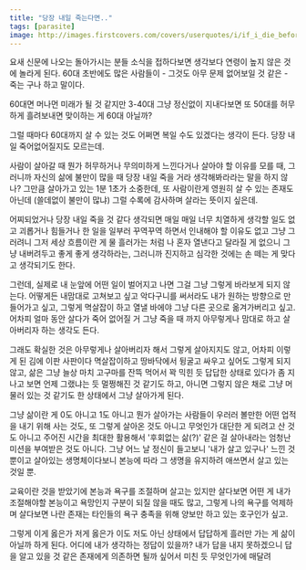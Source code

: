 ```yaml
---
title: "당장 내일 죽는다면.."
tags: [parasite]
image: http://images.firstcovers.com/covers/userquotes/i/if_i_die_before_i-50225.jpg
---
```


요새 신문에 나오는 돌아가시는 분들 소식을 접하다보면 생각보다 연령이 높지 않은 것에 놀라게 된다. 60대 초반에도 많은 사람들이 - 그것도 아무 문제 없어보일 것 같은 - 죽는 구나 하고 말이다. 

60대면 머나먼 미래가 될 것 같지만 3-40대 그냥 정신없이 지내다보면 또 50대를 허무하게 흘려보내면 맞이하는 게 60대 아닐까?

그럴 때마다 60대까지 살 수 있는 것도 어쩌면 복일 수도 있겠다는 생각이 든다. 당장 내일 죽어없어질지도 모르는데.

사람이 살아갈 때 뭔가 허무하거나 무의미하게 느낀다거나 살아야 할 이유를 모를 때, 그러니까 자신의 삶에 불만이 많을 때 당장 내일 죽을 거라 생각해봐라라는 말을 하지 않나? 그만큼 살아가고 있는 1분 1초가 소중한데, 또 사람이란게 영원히 살 수 있는 존재도 아닌데 (쓸데없이 불만이 많냐) 그럴 수록에 감사하며 살라는 뜻이지 싶은데.

어찌되었거나 당장 내일 죽을 것 같다 생각되면 매일 매일 너무 치열하게 생각할 일도 없고 괴롭거나 힘들거나 한 일을 일부러 꾸역꾸역 하면서 인내해야 할 이유도 없고 그냥 그러려니 그저 세상 흐름이란 게 물 흘러가는 처럼 나 혼자 열낸다고 달라질 게 없으니 그냥 내버려두고 좋게 좋게 생각하라는, 그러니까 진지하고 심각한 것에는 손 떼는 게 맞다고 생각되기도 한다.

그런데, 실제로 내 눈앞에 어떤 일이 벌어지고 나면 그걸 그냥 그렇게 바라보게 되지 않는다. 어떻게든 내맘대로 고쳐보고 싶고 악다구니를 써서라도 내가 원하는 방향으로 만들어가고 싶고, 그렇게 멱살잡이 하고 열낼 바에야 그냥 다른 곳으로 옮겨가버리고 싶고. 어차피 얼마 동안 살다가 죽어 없어질 거 그냥 죽을 때 까지 아무렇게나 맘대로 하고 살아버리자 하는 생각도 든다.

그래도 확실한 것은 아무렇게나 살아버리자 해서 그렇게 살아지지도 않고, 어차피 이렇게 된 김에 이판 사판이다 멱살잡이하고 땅바닥에서 뒹굴고 싸우고 싶어도 그렇게 되지 않고, 삶은 그냥 늘상 마치 고구마를 잔뜩 먹어서 꽉 믹힌 듯 답답한 상태로 있다가 좀 지나고 보면 언제 그랬냐는 듯 멀쩡해진 것 같기도 하고, 아니면 그렇지 않은 채로 그냥 머물러 있는 것 같기도 한 상태에서 그냥 살아가게 된다. 

그냥 삶이란 게 0도 아니고 1도 아니고 뭔가 살아가는 사람들이 우러러 볼만한 어떤 업적을 내기 위해 사는 것도, 또 그렇게 살아온 것도 아니고 무엇인가 대단한 게 되려고 산 것도 아니고 주어진 시간을 최대한 활용해서 '후회없는 삶(?)' 같은 걸 살아내라는 엄청난 미션을 부여받은 것도 아니다. 그냥 어느 날 정신이 들고보니 '내가 살고 있구나' 느낀 것 뿐이고 살아있는 생명체이다보니 본능에 따라 그 생명을 유지하려 애쓰면서 살고 있는 것일 뿐.

교육이란 것을 받았기에 본능과 욕구를 조절하며 살고는 있지만 살다보면 어떤 게 내가 조절해야할 본능이고 욕망인지 구분이 되질 않을 때도 많고, 그렇게 나의 욕구를 억제하며 살다보면 나란 존재는 타인들의 욕구 충족을 위해 양보만 하고 있는 호구인가 싶고. 

그렇게 이게 옳은가 저게 옳은가 이도 저도 아닌 상태에서 답답하게 흘러만 가는 게 삶이 아닐까 하게 된다. 어디에 내가 생각하는 정답이 있을까? 내가 답을 내지 못하겠으니 답을 알고 있을 것 같은 존재에게 의존하면 될까 싶어서 미친 듯 무엇인가에 매달려 